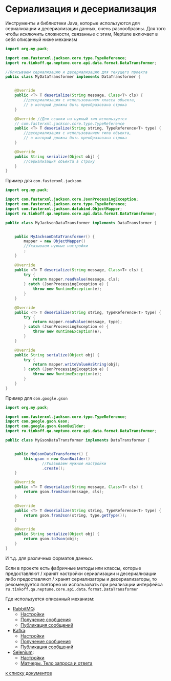 # Сериализация и десериализация

Инструменты и библиотеки Java, которые используются для сериализации и десериализации данных, очень разнообразны. Для 
того чтобы исключить сложности, связанные с этим, Neptune включает в себя описанный ниже механизм

```java
import org.my.pack;

import com.fasterxml.jackson.core.type.TypeReference;
import ru.tinkoff.qa.neptune.core.api.data.format.DataTransformer;

//Описываем сериализацию и десериализацию для текущего проекта
public class MyDataTransformer implements DataTransformer {


    @Override
    public <T> T deserialize(String message, Class<T> cls) {
        //десериализация с использованием класса объекта, 
        // в который должна быть преобразована строка
    }

    @Override //Для ссылки на нужный тип используется 
    // com.fasterxml.jackson.core.type.TypeReference
    public <T> T deserialize(String string, TypeReference<T> type) {
        //десериализация с использованием типа объекта, 
        // в который должна быть преобразована строка
    }

    @Override
    public String serialize(Object obj) {
        //сериализация объекта в строку
    }
}
```

Пример для `com.fasterxml.jackson`

```java
import org.my.pack;

import com.fasterxml.jackson.core.JsonProcessingException;
import com.fasterxml.jackson.core.type.TypeReference;
import com.fasterxml.jackson.databind.ObjectMapper;
import ru.tinkoff.qa.neptune.core.api.data.format.DataTransformer;

public class MyJacksonDataTransformer implements DataTransformer {


    public MyJacksonDataTransformer() {
        mapper = new ObjectMapper()
        //Указываем нужные настройки
        ;
    }
    
    @Override
    public <T> T deserialize(String message, Class<T> cls) {
        try {
            return mapper.readValue(message, cls);
        } catch (JsonProcessingException e) {
            throw new RuntimeException(e);
        }
    }

    @Override
    public <T> T deserialize(String string, TypeReference<T> type) {
        try {
            return mapper.readValue(message, type);
        } catch (JsonProcessingException e) {
            throw new RuntimeException(e);
        }
    }

    @Override
    public String serialize(Object obj) {
        try {
            return mapper.writeValueAsString(obj);
        } catch (JsonProcessingException e) {
            throw new RuntimeException(e);
        }
    }
}
```

Пример для `com.google.gson`

```java
import org.my.pack;

import com.fasterxml.jackson.core.type.TypeReference;
import com.google.gson.Gson;
import com.google.gson.GsonBuilder;
import ru.tinkoff.qa.neptune.core.api.data.format.DataTransformer;

public class MyGsonDataTransformer implements DataTransformer {


    public MyGsonDataTransformer() {
        this.gson = new GsonBuilder()
                //Указываем нужные настройки
                .create();
    }

    @Override
    public <T> T deserialize(String message, Class<T> cls) {
        return gson.fromJson(message, cls);
    }

    @Override
    public <T> T deserialize(String string, TypeReference<T> type) {
        return gson.fromJson(string, type.getType());
    }

    @Override
    public String serialize(Object obj) {
        return gson.toJson(obj);
    }
}
```

И т.д. для различных форматов данных.

Если в проекте есть фабричные методы или классы, которые предоставляют / хранят настройки сериализации и
десериализации либо предоставляют / хранят сериализаторы и десериализаторы, то рекомендуется повторно их использовать 
при реализации интерфейса `ru.tinkoff.qa.neptune.core.api.data.format.DataTransformer`

Где используется описанный механизм:

- [RabbitMQ](./../../../rabbit.mq/doc/rus/README.MD): 
  - [Настройки](./../../../rabbit.mq/doc/rus/SETTINGS.MD#RABBIT_MQ_DEFAULT_DATA_TRANSFORMER)
  - [Получение сообщения](./../../../rabbit.mq/doc/rus/FUNCTION.MD#Получение-сообщения)
  - [Публикация сообщений](./../../../rabbit.mq/doc/rus/FUNCTION.MD#Публикация-сообщений)
- [Kafka](./../../../kafka/doc/rus/README.MD):
  - [Настройки](./../../../kafka/doc/rus/SETTINGS.MD#KAFKA_DEFAULT_DATA_TRANSFORMER)
  - [Получение сообщения](./../../../kafka/doc/rus/FUNCTION.MD#Получение-сообщения)
  - [Публикация сообщений](./../../../kafka/doc/rus/FUNCTION.MD#Публикация-сообщений)
- [Selenium](./../../../selenium/doc/rus/README.MD):
  - [Настройки](./../../../selenium/doc/rus/SETTINGS.MD#PROXIED_TRAFFIC_BODY_TRANSFORMER)
  - [Mатчеры. Тело запроса и ответа](./../../../selenium/doc/rus/HAMCREST.MD#Тело-запроса-и-ответа)

[к списку документов](README.MD#Оглавление)